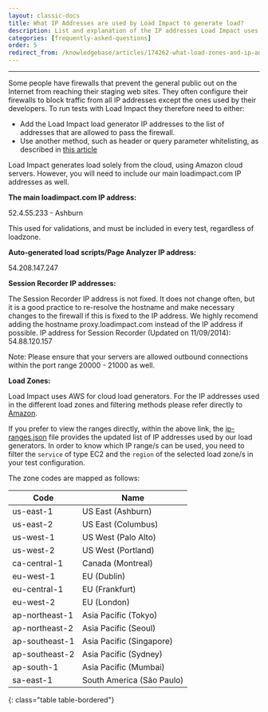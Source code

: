 ```yaml
---
layout: classic-docs
title: What IP Addresses are used by Load Impact to generate load?
description: List and explanation of the IP addresses Load Impact uses to generate load during a test.
categories: [frequently-asked-questions]
order: 5
redirect_from: /knowledgebase/articles/174262-what-load-zones-and-ip-addresses-does-load-impact
---
```


***


Some people have firewalls that prevent the general public out on the Internet from reaching their staging web sites. They often configure their firewalls to block traffic from all IP addresses except the ones used by their developers. To run tests with Load Impact they therefore need to either:
- Add the Load Impact load generator IP addresses to the list of addresses that are allowed to pass the firewall.
- Use another method, such as header or query parameter whitelisting, as described in [this article](how-to-open-firewall-to-load-impact-only)

Load Impact generates load solely from the cloud, using Amazon cloud servers. However, you will need to include our main loadimpact.com IP addresses as well.

**The main loadimpact.com IP address:**

52.4.55.233 - Ashburn

This used for validations, and must be included in every test, regardless of loadzone.

**Auto-generated load scripts/Page Analyzer IP address:**

54.208.147.247



**Session Recorder IP addresses:**

The Session Recorder IP address is not fixed. It does not change often, but it is a good practice to re-resolve the hostname and make necessary changes to the firewall if this is fixed to the IP address. We highly recomend adding the hostname proxy.loadimpact.com instead of the IP address if possible.
IP address for Session Recorder (Updated on 11/09/2014): 54.88.120.157

Note: Please ensure that your servers are allowed outbound connections within the port range 20000 - 21000 as well.


**Load Zones:**

Load Impact uses AWS for cloud load generators. For the IP addresses used in the different load zones and filtering methods please refer directly to [Amazon](http://docs.aws.amazon.com/general/latest/gr/aws-ip-ranges.html).

If you prefer to view the ranges directly, within the above link, the [ip-ranges.json](https://ip-ranges.amazonaws.com/ip-ranges.json) file provides the updated list of IP addresses used by our load generators. In order to know which IP range/s can be used, you need to filter the `service` of type EC2 and the `region` of the selected load zone/s in your test configuration.

The zone codes are mapped as follows:


Code           | Name
---------------|--------------------------
us-east-1      | US East (Ashburn)
us-east-2      | US East (Columbus)
us-west-1      | US West (Palo Alto)
us-west-2      | US West (Portland)
ca-central-1   | Canada (Montreal)
eu-west-1      | EU (Dublin)
eu-central-1   | EU (Frankfurt)
eu-west-2      | EU (London)
ap-northeast-1 | Asia Pacific (Tokyo)
ap-northeast-2 | Asia Pacific (Seoul)
ap-southeast-1 | Asia Pacific (Singapore)
ap-southeast-2 | Asia Pacific (Sydney)
ap-south-1     | Asia Pacific (Mumbai)
sa-east-1      | South America (São Paulo)
{: class="table table-bordered"}
